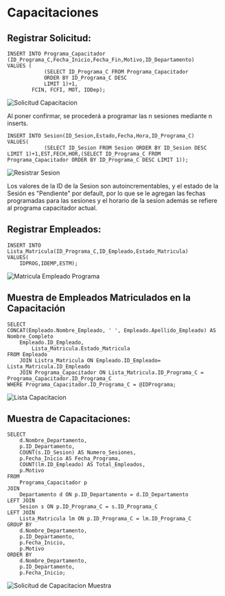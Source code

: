 # Capacitaciones
## Registrar Solicitud:


	INSERT INTO Programa_Capacitador (ID_Programa_C,Fecha_Inicio,Fecha_Fin,Motivo,ID_Departamento)
	VALUES (
				(SELECT ID_Programa_C FROM Programa_Capacitador
				ORDER BY ID_Programa_C DESC
				LIMIT 1)+1,
			FCIN, FCFI, MOT, IDDep);
   
![Solicitud Capacitacion](https://github.com/fiis-bd241/grupo02/assets/164259064/776eedbf-ac45-4a5b-86b0-a098c9b7c6a3)

Al poner confirmar, se procederá a programar las n sesiones mediante n inserts.

	INSERT INTO Sesion(ID_Sesion,Estado,Fecha,Hora,ID_Programa_C)
	VALUES(
 				(SELECT ID_Sesion FROM Sesion ORDER BY ID_Sesion DESC LIMIT 1)+1,EST,FECH,HOR,(SELECT ID_Programa_C FROM Programa_Capacitador ORDER BY ID_Programa_C DESC LIMIT 1));

  ![Resistrar Sesion](https://github.com/fiis-bd241/grupo02/assets/164259064/ecbba794-9d27-4f99-8985-f04f5a01147d)

Los valores de la ID de la Sesion son autoincrementables, y el estado de la Sesión es "Pendiente" por default, por lo que se le agregan las fechas programadas para las sesiones y el horario de la sesion además se refiere al programa capacitador actual.

## Registrar Empleados:
	INSERT INTO Lista_Matricula(ID_Programa_C,ID_Empleado,Estado_Matricula)
 	VALUES(
  		IDPROG,IDEMP,ESTM);

![Matricula Empleado Programa](https://github.com/fiis-bd241/grupo02/assets/164259064/4521524a-5523-4fc5-aeaf-9eae8f561f44)

## Muestra de Empleados Matriculados en la Capacitación 

	SELECT 
 	CONCAT(Empleado.Nombre_Empleado, ' ', Empleado.Apellido_Empleado) AS Nombre_Completo
   		Empleado.ID_Empleado,
     		Lista_Matricula.Estado_Matricula
   	FROM Empleado
    	JOIN Listra_Matricula ON Empleado.ID_Empleado= Lista_Matricula.ID_Empleado
     	JOIN Programa_Capacitador ON Lista_Matricula.ID_Programa_C = Programa_Capacitador.ID_Programa_C
	WHERE Programa_Capacitador.ID_Programa_C = @IDPrograma;

![Lista Capacitacion](https://github.com/fiis-bd241/grupo02/assets/164259064/a5f8d22f-74dd-48d5-8b92-b794c6331ffb)

## Muestra de Capacitaciones:
	
	SELECT 
	    d.Nombre_Departamento, 
	    p.ID_Departamento, 
	    COUNT(s.ID_Sesion) AS Numero_Sesiones, 
	    p.Fecha_Inicio AS Fecha_Programa, 
	    COUNT(lm.ID_Empleado) AS Total_Empleados, 
	    p.Motivo
	FROM 
	    Programa_Capacitador p
	JOIN 
	    Departamento d ON p.ID_Departamento = d.ID_Departamento
	LEFT JOIN 
	    Sesion s ON p.ID_Programa_C = s.ID_Programa_C
	LEFT JOIN 
	    Lista_Matricula lm ON p.ID_Programa_C = lm.ID_Programa_C
	GROUP BY 
	    d.Nombre_Departamento, 
	    p.ID_Departamento, 
	    p.Fecha_Inicio, 
	    p.Motivo
	ORDER BY 
	    d.Nombre_Departamento, 
	    p.ID_Departamento, 
	    p.Fecha_Inicio;
 
 ![Solicitud de Capacitacion Muestra](https://github.com/fiis-bd241/grupo02/assets/164259064/33e1fea1-c165-4ffa-b711-a836c1ae4adc)

